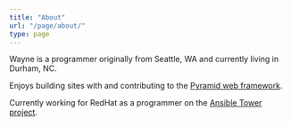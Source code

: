 ```yaml
---
title: "About"
url: "/page/about/"
type: page
---
```


Wayne is a programmer originally from Seattle, WA and currently living in Durham, NC.

Enjoys building sites with and contributing to the [Pyramid web framework](http://www.pylonsproject.org/).

Currently working for RedHat as a programmer on the [Ansible Tower project](http://www.ansible.com/tower).

